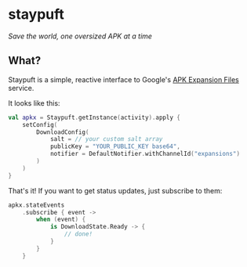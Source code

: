 # staypuft

*Save the world, one oversized APK at a time*

## What?

Staypuft is a simple, reactive interface to Google's [APK Expansion Files][1] service.

It looks like this:

```kotlin
val apkx = Staypuft.getInstance(activity).apply {
    setConfig(
        DownloadConfig(
            salt = // your custom salt array
            publicKey = "YOUR_PUBLIC_KEY base64",
            notifier = DefaultNotifier.withChannelId("expansions")
        )
    )
}
```

That's it! If you want to get status updates, just subscribe to them:

```kotlin
apkx.stateEvents
    .subscribe { event ->
        when (event) {
            is DownloadState.Ready -> {
                // done!
            }
        }
    }
```

[1]: https://developer.android.com/google/play/expansion-files.html
